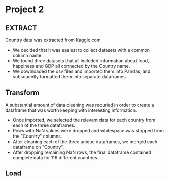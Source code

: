 # Project 2 


## EXTRACT 
Country data was extracted from Kaggle.com
- We decided that it was easiest to collect datasets with a common column name. 
- We found three datasets that all included information about food, happiness and GDP all connected by the Country name. 
- We downloaded the csv files and imported them into Pandas, and subsquently formatted them into separate dataframes. 


## Transform 
A substantial amount of data cleaning was requried in order to create a dataframe that was worth keeping with interesting information.
- Once imported, we selected the relevant data for each country from each of the three dataframes.
- Rows with NaN values were dropped and whitespace was stripped from the "Country" columns.
- After cleaning each of the three unique dataframes, we merged each dataframe on "Country".
- After dropping remaining NaN rows, the final dataframe contained complete data for 116 different countries.

## Load 
